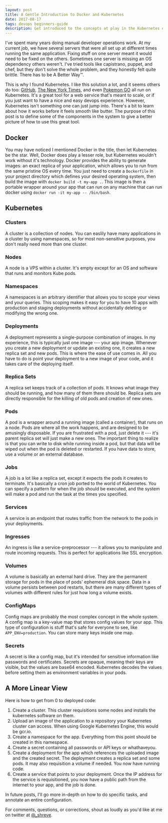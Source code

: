 ```yaml
---
layout: post
title: A Gentle Introduction to Docker and Kubernetes
date: 2017-08-17
tags: devops beginners-guide
description: Get introduced to the concepts at play in the Kubernetes ecosystem to begin your journey to devops bliss
---
```


I've spent many years doing manual developer operations work.
At my current job, we have several servers that were all set up at different times running the same application.
Fixing stuff on one server meant it would need to be fixed on the others.
Sometimes one server is missing an OS dependency others weren't.
I've tried tools like capistrano, puppet, and chef, but they don't solve the whole problem, and they honestly felt quite brittle.
There has to be A Better Way&trade;.

This is why I found Kubernetes. I like this solution a lot, and it seems others do too: [GitHub](https://githubengineering.com/kubernetes-at-github/), [The New York Times](https://www.youtube.com/watch?v=P5qfyv_zGcU), and even [Pokemon GO](https://cloudplatform.googleblog.com/2016/09/bringing-Pokemon-GO-to-life-on-Google-Cloud.html) all run on Kubernetes. It's a great tool for a web service that's meant to scale, or if you just want to have a nice and easy devops experience. However, Kubernetes isn't something one can just jump into. There's a bit to learn about how it works before it feels smooth like butter. The purpose of this post is to define some of the components in the system to give a better picture of how to use this great tool.


## Docker

You may have noticed I mentioned Docker in the title, then let Kubernetes be the star. Well, Docker does play a lesser role, but Kubernetes wouldn't work without it's technology. Docker provides the ability to generate images: an exact replica of your application, which allows you to run from the same pristine OS every time. You just need to create a `Dockerfile` in your project directory which defines your desired operating system, then build the image with `docker build -t my-app .`. This image is then a portable wrapper around your app that can run on any machine that can run docker using `docker run -it my-app -- /bin/bash`.

## Kubernetes

### Clusters

A cluster is a collection of nodes. You can easlily have many applications in a cluster by using namespaces, so for most non-sensitive purposes, you don't really need more than one cluster.

### Nodes

A node is a VPS within a cluster. It's empty except for an OS and software that runs and monitors Kube pods.

### Namespaces

A namespaces is an arbitrary identifier that allows you to scope your views and your queries. This scoping makes it easy for you to have 10 apps with production and staging deployments without accidentally deleting or modifying the wrong one.

### Deployments

A deployment represents a single-purpose combination of images. In my experience, this is typically just one image --- your app image. Whenever you create a new deployment or update an existing one, it creates a new replica set and new pods. This is where the ease of use comes in. All you have to do is point your deployment to a new image of your code, and it takes care of the deploying itself.

### Replica Sets

A replica set keeps track of a collection of pods. It knows what image they should be running, and how many of them there should be. Replica sets are directly responsible for the killing of old pods and creation of new ones.

### Pods

A pod is a wrapper around a running image (called a container), that runs on a node. Pods are where all the work happens, and are designed to be amusingly disposable. If you are frustrated with a pod, just delete it --- it's parent replica set will just make a new ones. The important thing to realize is that you can write to disk while running inside a pod, but that data will be wiped out when the pod is deleted or restarted. If you have data to store, use a volume or an external database.

### Jobs

A job is a lot like a replica set, except it expects the pods it creates to terminate. It's basically a cron job ported to the world of Kubernetes. You can specify a pattern for when the job should be executed, and the system will make a pod and run the task at the times you specified.

### Services

A service is an endpoint that routes traffic from the network to the pods in your deployments.

### Ingresses

An ingress is like a service-preprocessor --- it allows you to manipulate and route incoming requests. This is perfect for applications like SSL encryption.

### Volumes

A volume is basically an external hard drive. They are the permanent storage for pods in the place of pods' ephemeral disk space. Data in a volume persists between pod restarts, but there are many different types of volumes with different rules for just how long a volume exists.

### ConfigMaps

Config maps are probably the most complex concept in the whole system. A config map is a key-value map that stores config values for your app. This type of configuration is stuff that's safe for everyone to see, like `APP_ENV=production`. You can store many keys inside one map.

### Secrets

A secret is like a config map, but it's intended for sensitive information like passwords and certificates. Secrets are opaque, meaning their keys are visible, but the values are base64 encoded. Kubernetes decodes the values before setting them as environment variables in your pods.

## A More Linear View

Here is how to get from 0 to deployed code:

1. Create a cluster. This cluster requisitions some nodes and installs the kubernetes software on them.
2. Upload an image of the application to a repository your Kubernetes cluster can access. When using Google Kubernetes Engine, this would be gcr.io.
3. Create a namespace for the app. Everything from this point should be created in this namespace.
4. Create a secret containing all passwords or API keys or whathaveyou.
5. Create a deployment for the app which references the uploaded image and the created secret. The deployment creates a replica set and some pods. It may also requisition a volume if needed. You now have running code.
6. Create a service that points to your deployment. Once the IP address for the service is requisitioned, you now have a public path from the internet to your app, and the job is done.

In future posts, I'll go more in-depth on how to do specific tasks, and annotate an entire configuration.

For comments, questions, or corrections, shout as loudly as you'd like at me on twitter at [@_shreve](https://twitter.com/_shreve).
